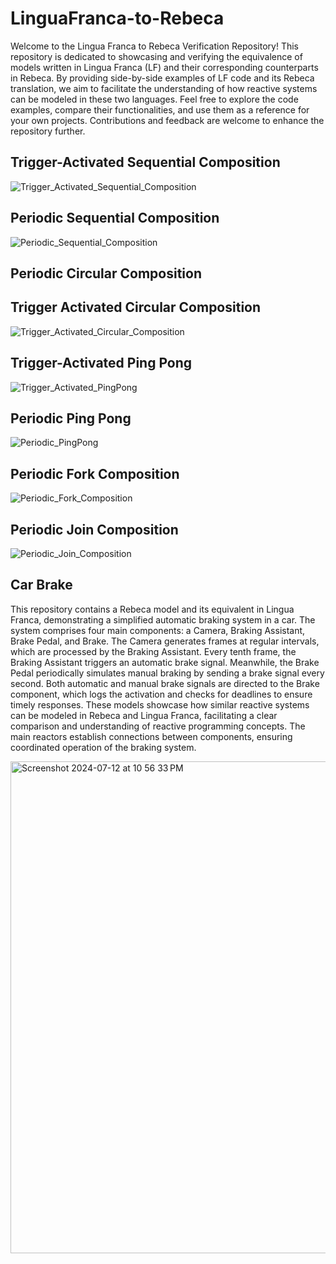 # LinguaFranca-to-Rebeca
Welcome to the Lingua Franca to Rebeca Verification Repository! This repository is dedicated to showcasing and verifying the equivalence of models written in Lingua Franca (LF) and their corresponding counterparts in Rebeca. By providing side-by-side examples of LF code and its Rebeca translation, we aim to facilitate the understanding of how reactive systems can be modeled in these two languages. Feel free to explore the code examples, compare their functionalities, and use them as a reference for your own projects. Contributions and feedback are welcome to enhance the repository further.

## Trigger-Activated Sequential Composition
![Trigger_Activated_Sequential_Composition](https://github.com/user-attachments/assets/bac0d89f-a5c7-46d8-bceb-ac8c2f06b951)

## Periodic Sequential Composition
![Periodic_Sequential_Composition](https://github.com/user-attachments/assets/a3c72dd0-1059-40d0-9436-214834044a37)

## Periodic Circular Composition

## Trigger Activated Circular Composition
![Trigger_Activated_Circular_Composition](https://github.com/user-attachments/assets/04b46704-a2b7-47cb-a9e4-32cec3811614)

## Trigger-Activated Ping Pong
![Trigger_Activated_PingPong](https://github.com/user-attachments/assets/89be335c-95f1-44dd-baac-73d6eaf3db1b)

## Periodic Ping Pong
![Periodic_PingPong](https://github.com/user-attachments/assets/c8ce8ef2-6e77-402f-81fe-658c87c1c04c)

## Periodic Fork Composition
![Periodic_Fork_Composition](https://github.com/user-attachments/assets/73cf1e8f-050d-4579-83b4-d594f78187f9)

## Periodic Join Composition
![Periodic_Join_Composition](https://github.com/user-attachments/assets/66279e94-8d19-4a57-ac7c-d3fc78d7f9a6)

## Car Brake
This repository contains a Rebeca model and its equivalent in Lingua Franca, demonstrating a simplified automatic braking system in a car. The system comprises four main components: a Camera, Braking Assistant, Brake Pedal, and Brake. The Camera generates frames at regular intervals, which are processed by the Braking Assistant. Every tenth frame, the Braking Assistant triggers an automatic brake signal. Meanwhile, the Brake Pedal periodically simulates manual braking by sending a brake signal every second. Both automatic and manual brake signals are directed to the Brake component, which logs the activation and checks for deadlines to ensure timely responses. These models showcase how similar reactive systems can be modeled in Rebeca and Lingua Franca, facilitating a clear comparison and understanding of reactive programming concepts. The main reactors establish connections between components, ensuring coordinated operation of the braking system.

<img width="787" alt="Screenshot 2024-07-12 at 10 56 33 PM" src="https://github.com/user-attachments/assets/f78ce34d-b185-430a-9535-7cf1968b4c9d">
